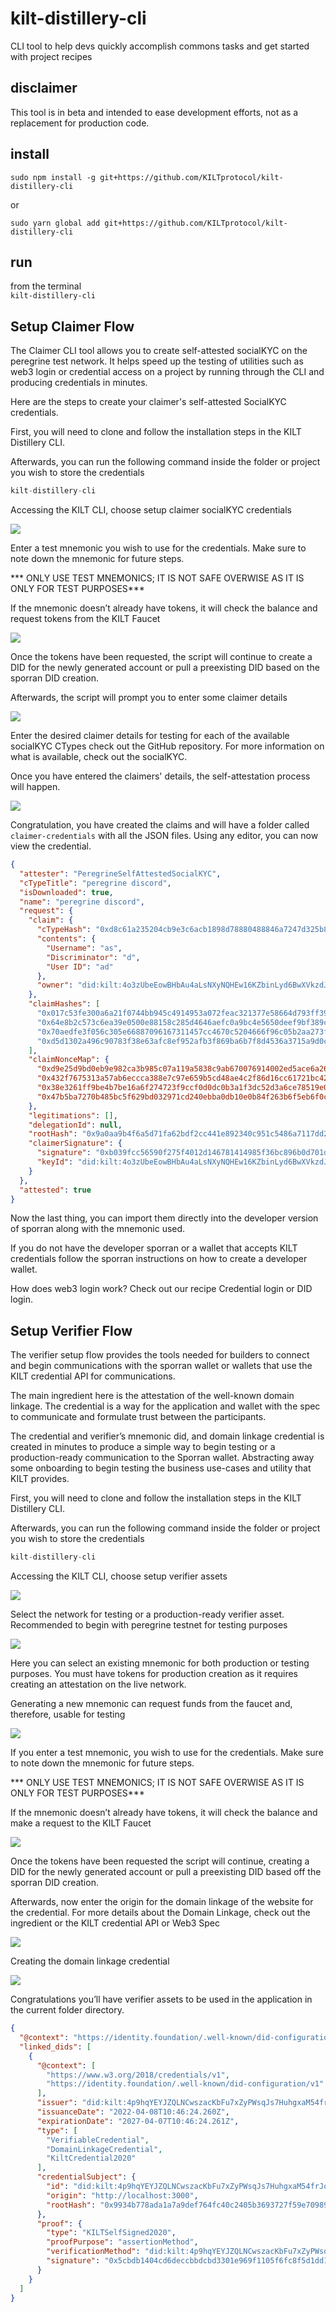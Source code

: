 # kilt-distillery-cli
CLI tool to help devs quickly accomplish commons tasks and get started with project recipes

## disclaimer
This tool is in beta and intended to ease development efforts, not as a replacement for production code. 

## install
`sudo npm install -g git+https://github.com/KILTprotocol/kilt-distillery-cli`  

or

`sudo yarn global add git+https://github.com/KILTprotocol/kilt-distillery-cli`  

## run
from the terminal  
`kilt-distillery-cli`  

## Setup Claimer Flow

The Claimer CLI tool allows you to create self-attested socialKYC on the peregrine test network. It helps speed up the testing of utilities such as web3 login or credential access on a project by running through the CLI and producing credentials in minutes.

Here are the steps to create your claimer's self-attested SocialKYC credentials.

First, you will need to clone and follow the installation steps in the KILT Distillery CLI. 

Afterwards, you can run the following command inside the folder or project you wish to store the credentials

```js
kilt-distillery-cli
```

Accessing the KILT CLI, choose setup claimer socialKYC credentials

![](./public/img/selectClaimerAction.png)

Enter a test mnemonic you wish to use for the credentials. Make sure to note down the mnemonic for future steps.

 *** ONLY USE TEST MNEMONICS; IT IS NOT SAFE OVERWISE AS IT IS ONLY FOR TEST PURPOSES***

If the mnemonic doesn’t already have tokens, it will check the balance and request tokens from the KILT Faucet

![](./public/img/requestingFunds.png)

Once the tokens have been requested, the script will continue to create a DID for the newly generated account or pull a preexisting DID based on the sporran DID creation.

Afterwards, the script will prompt you to enter some claimer details

![](./public/img/enteringClaimerDetails.png)

Enter the desired claimer details for testing for each of the available socialKYC CTypes check out the GitHub repository. For more information on what is available, check out the socialKYC. 

Once you have entered the claimers' details, the self-attestation process will happen.

![](./public/img/claimerSelfAttesting.png)

Congratulation, you have created the claims and will have a folder called `claimer-credentials` with all the JSON files. Using any editor, you can now view the credential.

```JSON
{
  "attester": "PeregrineSelfAttestedSocialKYC",
  "cTypeTitle": "peregrine discord",
  "isDownloaded": true,
  "name": "peregrine discord",
  "request": {
    "claim": {
      "cTypeHash": "0xd8c61a235204cb9e3c6acb1898d78880488846a7247d325b833243b46d923abe",
      "contents": {
        "Username": "as",
        "Discriminator": "d",
        "User ID": "ad"
      },
      "owner": "did:kilt:4o3zUbeEowBHbAu4aLsNXyNQHEw16KZbinLyd6BwXVkzdJKn"
    },
    "claimHashes": [
      "0x017c53fe300a6a21f0744bb945c4914953a072feac321377e58664d793ff397c",
      "0x64e8b2c573c6ea39e0500e88158c285d4646aefc0a9bc4e5650deef9bf389c50",
      "0x70aedfe3f056c305e66887096167311457cc4670c5204666f96c05b2aa273f71",
      "0xd5d1302a496c90783f38e63afc8ef952afb3f869ba6b7f8d4536a3715a9d0c38"
    ],
    "claimNonceMap": {
      "0xd9e25d9bd0eb9e982ca3b985c07a119a5838c9ab670076914002ed5ace6a2604": "f7b9ab2a-4d09-4dae-8c25-214d68574d13",
      "0x432f7675313a57ab6eccca388e7c97e659b5cd48ae4c2f86d16cc61721bc426a": "e2059d2e-5c8b-42e5-be61-d4809c027bac",
      "0x38e3261ff9be4b7be16a6f274723f9ccf0d0dc0b3a1f3dc52d3a6ce78519e0a2": "11892da5-f1e5-4652-a76e-5f7d0b8058ae",
      "0x47b5ba7270b485bc5f629bd032971cd240ebba0db10e0b84f263b6f5eb6f0ce5": "bd227dc4-1d82-4ab7-b1ca-6ae75b986f88"
    },
    "legitimations": [],
    "delegationId": null,
    "rootHash": "0x9a0aa9b4f6a5d71fa62bdf2cc441e892340c951c5486a7117dd2dd1245caa3cc",
    "claimerSignature": {
      "signature": "0xb039fcc56590f275f4012d146781414985f36bc896b0d701d1acff9503db3f5dc937e9f9f2c81256995937ada7f99c0db44c85249006dabe01b6dad2e9da8e88",
      "keyId": "did:kilt:4o3zUbeEowBHbAu4aLsNXyNQHEw16KZbinLyd6BwXVkzdJKn#0x5e7ea14081452641c4970081552f774d4b2495ce918ddc0e35fd50735e5d7e1c"
    }
  },
  "attested": true
}
```

Now the last thing, you can import them directly into the developer version of sporran along with the mnemonic used.

If you do not have the developer sporran or a wallet that accepts KILT credentials follow the sporran instructions on how to create a developer wallet. 

How does web3 login work? Check out our recipe Credential login or DID login.

## Setup Verifier Flow

The verifier setup flow provides the tools needed for builders to connect and begin communications with the sporran wallet or wallets that use the KILT credential API for communications.

The main ingredient here is the attestation of the well-known domain linkage. The credential is a way for the application and wallet with the spec to communicate and formulate trust between the participants.

The credential and verifier’s mnemonic did, and domain linkage credential is created in minutes to produce a simple way to begin testing or a production-ready communication to the Sporran wallet. Abstracting away some onboarding to begin testing the business use-cases and utility that KILT provides.

First, you will need to clone and follow the installation steps in the KILT Distillery CLI.

Afterwards, you can run the following command inside the folder or project you wish to store the credentials

```js
kilt-distillery-cli
```

Accessing the KILT CLI, choose setup verifier assets

![](./public/img/selectVerifierAction.png)

Select the network for testing or a production-ready verifier asset. Recommended to begin with peregrine testnet for testing purposes

![](./public/img/selectNetwork.png)

Here you can select an existing mnemonic for both production or testing purposes. You must have tokens for production creation as it requires creating an attestation on the live network.

Generating a new mnemonic can request funds from the faucet and, therefore, usable for testing

![](./public/img/verifierMnemonicSelection.png)

If you enter a test mnemonic, you wish to use for the credentials. Make sure to note down the mnemonic for future steps.

 *** ONLY USE TEST MNEMONICS; IT IS NOT SAFE OVERWISE AS IT IS ONLY FOR TEST PURPOSES***

If the mnemonic doesn’t already have tokens, it will check the balance and make a request to the KILT Faucet

![](./public/img/requestingFunds.png)

Once the tokens have been requested the script will continue, creating a DID for the newly generated account or pull a preexisting DID based off the sporran DID creation.

Afterwards, now enter the origin for the domain linkage of the website for the credential. For more details about the Domain Linkage, check out the ingredient or the KILT credential API or Web3 Spec

![](./public/img/enteringOrigin.png)

Creating the domain linkage credential

![](./public/img/creatingDomainLinkage.png)

Congratulations you’ll have verifier assets to be used in the application in the current folder directory.

```JSON
{
  "@context": "https://identity.foundation/.well-known/did-configuration/v1",
  "linked_dids": [
    {
      "@context": [
        "https://www.w3.org/2018/credentials/v1",
        "https://identity.foundation/.well-known/did-configuration/v1"
      ],
      "issuer": "did:kilt:4p9hqYEYJZQLNCwszacKbFu7xZyPWsqJs7HuhgxaM54frJqk",
      "issuanceDate": "2022-04-08T10:46:24.260Z",
      "expirationDate": "2027-04-07T10:46:24.261Z",
      "type": [
        "VerifiableCredential",
        "DomainLinkageCredential",
        "KiltCredential2020"
      ],
      "credentialSubject": {
        "id": "did:kilt:4p9hqYEYJZQLNCwszacKbFu7xZyPWsqJs7HuhgxaM54frJqk",
        "origin": "http://localhost:3000",
        "rootHash": "0x9934b778ada1a7a9def764fc40c2405b3693727f59e709895e65e2d4d7d9347d"
      },
      "proof": {
        "type": "KILTSelfSigned2020",
        "proofPurpose": "assertionMethod",
        "verificationMethod": "did:kilt:4p9hqYEYJZQLNCwszacKbFu7xZyPWsqJs7HuhgxaM54frJqk#0x7a81166f8e447a6d37997fcf5d8273d1b021438a01a6d8fa3b3b95d70ddc7dff",
        "signature": "0x5cbdb1404cd6deccbbdcbd3301e969f1105f6fc8f5d1dd1da6858ec63505fb5762ef04c94833f5860da0042a5f8bbed4d9fd5d49806cfaeea00dc1e6431af28a"
      }
    }
  ]
}
```

